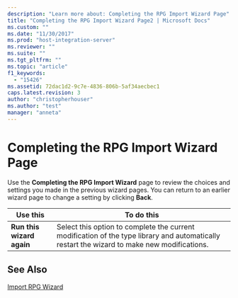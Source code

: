 ```yaml
---
description: "Learn more about: Completing the RPG Import Wizard Page"
title: "Completing the RPG Import Wizard Page2 | Microsoft Docs"
ms.custom: ""
ms.date: "11/30/2017"
ms.prod: "host-integration-server"
ms.reviewer: ""
ms.suite: ""
ms.tgt_pltfrm: ""
ms.topic: "article"
f1_keywords: 
  - "15426"
ms.assetid: 72dac1d2-9c7e-4836-806b-5af34aecbec1
caps.latest.revision: 3
author: "christopherhouser"
ms.author: "test"
manager: "anneta"
---
```

# Completing the RPG Import Wizard Page
Use the **Completing the RPG Import Wizard** page to review the choices and settings you made in the previous wizard pages. You can return to an earlier wizard page to change a setting by clicking **Back**.  
  
|Use this|To do this|  
|--------------|----------------|  
|**Run this wizard again**|Select this option to complete the current modification of the type library and automatically restart the wizard to make new modifications.|  
  
## See Also  
 [Import RPG Wizard](../core/import-rpg-wizard2.md)
